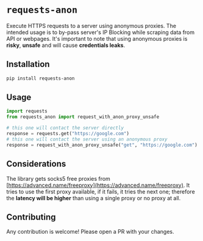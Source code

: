 # `requests-anon`

Execute HTTPS requests to a server using anonymous proxies.
The intended usage is to by-pass server's IP Blocking while scraping data from API or webpages.
It's important to note that using anonymous proxies is **risky**, **unsafe** and will cause **credentials leaks**.

## Installation

```bash
pip install requests-anon
```

## Usage

```python
import requests
from requests_anon import request_with_anon_proxy_unsafe

# this one will contact the server directly
response = requests.get("https://google.com")
# this one will contact the server using an anonymous proxy 
response = request_with_anon_proxy_unsafe("get", "https://google.com")
```

## Considerations

The library gets socks5 free proxies from [https://advanced.name/freeproxy](https://advanced.name/freeproxy).
It tries to use the first proxy available, if it fails, it tries the next one; therefore the **latency will be higher** than using a single proxy or no proxy at all.

## Contributing
Any contribution is welcome! Please open a PR with your changes.